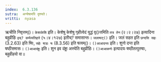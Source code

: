 ```yaml
---
index:  6.3.136
sutra:  अन्येषामपि दृश्यते।
vritti:  nyasa
---
```


ऋचीति निवृत्तम्()। `केशाकेशि` इति। केशेषु केशेषु गृहीत्वेदं युद्धं वृ()त्तमिति `तत्र तेन` (२।२।२७) इत्यादिना बहुव्रीहिः `इच्? कर्मव्यतिहारे` (५।४।१२७) इतीच्? समासान्तः। `जलाषाट्()` इति। जलं सहत इति `छन्दसि सहः` (3.2.63) इति ष्विः, `सहेः षाडः षः` (8.3.56) इति षत्वम्()।
`()आआदन्तः` इति। शुनो दन्त इति षष्ठीसमासः। `()आआदंष्ट्रः` इति। शुन इव दंष्ट्रा अस्येति बहुव्रीहिः। `()आआकर्णः` इत्यादयः षष्ठीतत्पुरुषाः, बहुव्रीहयो वा॥
